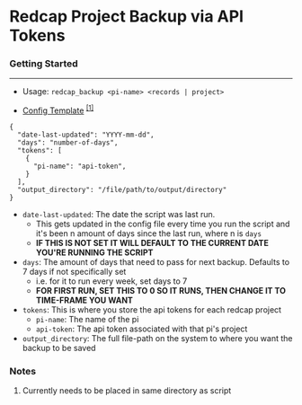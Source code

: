 # Redcap Project Backup via API Tokens


### Getting Started
---
- Usage: `redcap_backup <pi-name> <records | project>`


- [Config Template](https://codeberg.org/ryantcool/redcap_api/raw/branch/main/config.json.template) <sup>[\[1\]](#note_1)</sup>


```
{
  "date-last-updated": "YYYY-mm-dd",
  "days": "number-of-days",
  "tokens": [
    {
      "pi-name": "api-token",
    }
  ],
  "output_directory": "/file/path/to/output/directory"
}
```

- `date-last-updated`: The date the script was last run.
    - This gets updated in the config file every time you run the script and it's been n amount of days since the last run, where n is `days`
    - **IF THIS IS NOT SET IT WILL DEFAULT TO THE CURRENT DATE YOU'RE RUNNING THE SCRIPT**
- `days`: The amount of days that need to pass for next backup. Defaults to 7 days if not specifically set
    - i.e. for it to run every week, set days to 7
    - **FOR FIRST RUN, SET THIS TO 0 SO IT RUNS, THEN CHANGE IT TO TIME-FRAME YOU WANT**
- `tokens`: This is where you store the api tokens for each redcap project
    - `pi-name`: The name of the pi
    - `api-token`: The api token associated with that pi's project
- `output_directory`: The full file-path on the system to where you want the backup to be saved

### Notes
<!----><a name="note_1"></a>
1) Currently needs to be placed in same directory as script
